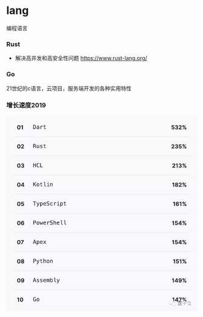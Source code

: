 # lang
编程语言


### Rust

* 解决高并发和高安全性问题
https://www.rust-lang.org/



### Go

21世纪的c语言，云项目，服务端开发的各种实用特性

### 增长速度2019

![](./language.jpg)
